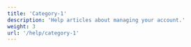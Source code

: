 ```yaml
---
title: 'Category-1'
description: 'Help articles about managing your account.'
weight: 3
url: '/help/category-1'
---
```

